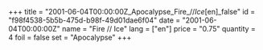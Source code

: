 +++
title = "2001-06-04T00:00:00Z_Apocalypse_Fire_//_Ice_[en]_false"
id = "f98f4538-5b5b-475d-b98f-49d01dae6f04"
date = "2001-06-04T00:00:00Z"
name = "Fire // Ice"
lang = ["en"]
price = "0.75"
quantity = 4
foil = false
set = "Apocalypse"
+++
